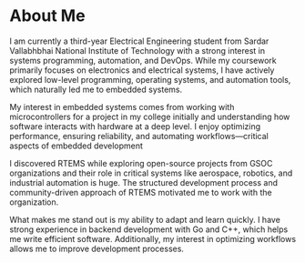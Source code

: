 # About Me

I am currently a third-year Electrical Engineering student from Sardar Vallabhbhai National
Institute of Technology with a strong interest in systems programming, automation, and
DevOps. While my coursework primarily focuses on electronics and electrical systems, I
have actively explored low-level programming, operating systems, and automation tools,
which naturally led me to embedded systems.

My interest in embedded systems comes from working with microcontrollers for a project in
my college initially and understanding how software interacts with hardware at a deep level.
I enjoy optimizing performance, ensuring reliability, and automating workflows—critical
aspects of embedded development

I discovered RTEMS while exploring open-source projects from GSOC organizations and their
role in critical systems like aerospace, robotics, and industrial automation is huge. The
structured development process and community-driven approach of RTEMS motivated me to
work with the organization.

What makes me stand out is my ability to adapt and learn quickly. I have strong experience
in backend development with Go and C++, which helps me write efficient software.
Additionally, my interest in optimizing workflows allows me to improve development
processes.


